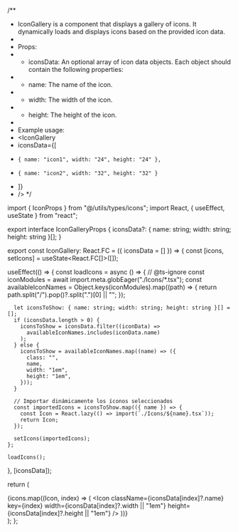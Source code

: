 /**
 * IconGallery is a component that displays a gallery of icons. It dynamically loads and displays icons based on the provided icon data.
 *
 * Props:
 * - iconsData: An optional array of icon data objects. Each object should contain the following properties:
 *   - name: The name of the icon.
 *   - width: The width of the icon.
 *   - height: The height of the icon.
 *
 * Example usage:
 * <IconGallery
 *   iconsData={[
 *     { name: "icon1", width: "24", height: "24" },
 *     { name: "icon2", width: "32", height: "32" }
 *   ]}
 * />
 */

import { IconProps } from "@/utils/types/icons";
import React, { useEffect, useState } from "react";

export interface IconGalleryProps {
  iconsData?: { name: string; width: string; height: string }[];
}

export const IconGallery: React.FC<IconGalleryProps> = ({ iconsData = [] }) => {
  const [icons, setIcons] = useState<React.FC<IconProps>[]>([]);

  useEffect(() => {
    const loadIcons = async () => {
      // @ts-ignore
      const iconModules = await import.meta.globEager("./Icons/*.tsx");
      const availableIconNames = Object.keys(iconModules).map((path) => {
        return path.split("/").pop()?.split(".")[0] || "";
      });

      let iconsToShow: { name: string; width: string; height: string }[] = [];
      if (iconsData.length > 0) {
        iconsToShow = iconsData.filter((iconData) =>
          availableIconNames.includes(iconData.name)
        );
      } else {
        iconsToShow = availableIconNames.map((name) => ({
          class: "",
          name,
          width: "1em",
          height: "1em",
        }));
      }

      // Importar dinámicamente los íconos seleccionados
      const importedIcons = iconsToShow.map(({ name }) => {
        const Icon = React.lazy(() => import(`./Icons/${name}.tsx`));
        return Icon;
      });

      setIcons(importedIcons);
    };

    loadIcons();
  }, [iconsData]);

  return (
    <div className="flex items-center flex-wrap justify-center">
      {icons.map((Icon, index) => (
        <Icon
          className={iconsData[index]?.name}
          key={index}
          width={iconsData[index]?.width || "1em"}
          height={iconsData[index]?.height || "1em"}
        />
      ))}
    </div>
  );
};
